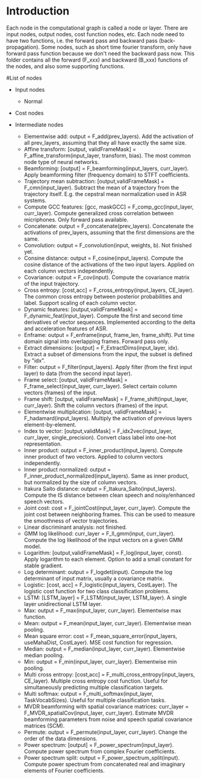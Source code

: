 # Introduction
Each node in the computational graph is called a node or layer. There are input nodes, output nodes, cost function nodes, etc. 
Each node need to have two functions, i.e. the forward pass and backward pass (back-propagation). Some nodes, such as short time fourier transform, only have forward pass function because we don't need the backward pass now. 
This folder contains all the forward (F_xxx) and backward (B_xxx) functions of the nodes, and also some supporting functions. 

#List of nodes
* Input nodes
  * Normal 
* Cost nodes

* Intermediate nodes
  - Elementwise add: output = F_add(prev_layers). Add the activation of all prev_layers, assuming that they all have exactly the same size. 
  - Affine transform: [output, validFrameMask] = F_affine_transform(input_layer, transform, bias). The most common node type of neural networks. 
  - Beamforming: [output] = F_beamforming(input_layers, curr_layer). Apply beamforming filter (frequency domain) to STFT coefficients. 
  - Trajectory mean subtraction: [output,validFrameMask] = F_cmn(input_layer). Subtract the mean of a trajectory from the trajectory itself. E.g. the cepstral mean normalization used in ASR systems. 
  - Compute GCC features: [gcc, maskGCC] = F_comp_gcc(input_layer, curr_layer). Compute generalized cross correlation between micriphones. Only forward pass available. 
  - Concatenate: output = F_concatenate(prev_layers). Concatenate the activations of prev_layers, assuming that the first dimensions are the same. 
  - Convolution: output = F_convolution(input, weights, b). Not finished yet. 
  - Consine distance: output = F_cosine(input_layers). Compute the cosine distance of the activations of the two input layers. Applied on each column vectors independently. 
  - Covariance: output = F_cov(input). Compute the covariance matrix of the input trajectory. 
  - Cross entropy: [cost,acc] = F_cross_entropy(input_layers, CE_layer). The common cross entropy between posterior probabilities and label. Support scaling of each column vector. 
  - Dynamic features: [output,validFrameMask] = F_dynamic_feat(input_layer). Compute the first and second time derivatives of vector sequences. Implemented according to the delta and acceleration features of ASR. 
  - Enframe: output = F_enframe(input, frame_len, frame_shift). Put time domain signal into overlapping frames. Forward pass only. 
  - Extract dimensions: [output] = F_ExtractDims(input_layer, idx). Extract a subset of dimensions from the input, the subset is defined by "idx". 
  - Filter: output = F_filter(input_layers). Apply filter (from the first input layer) to data (from the second input layer). 
  - Frame select: [output, validFrameMask] = F_frame_select(input_layer, curr_layer). Select certain column vectors (frames) of the input. 
  - Frame shift: [output, validFrameMask] = F_frame_shift(input_layer, curr_layer). Shift the column vectors (frames) of the input. 
  - Elementwise multiplication: [output, validFrameMask] = F_hadamard(input_layers). Multiply the activation of previous layers element-by-element. 
  - Index to vector: [output,validMask] = F_idx2vec(input_layer, curr_layer, single_precision). Convert class label into one-hot representation. 
  - Inner product: output = F_inner_product(input_layers). Compute inner product of two vectors. Applied to column vectors independently. 
  - Inner product normalized: output = F_inner_product_normalized(input_layers). Same as inner product, but normalized by the size of column vectors. 
  - Itakura Saito distance: output = F_Itakura_Saito(input_layers). Compute the IS distance between clean speech and noisy/enhanced speech vectors. 
  - Joint cost: cost = F_jointCost(input_layer, curr_layer). Compute the joint cost between neighboring frames. This can be used to measure the smoothness of vector trajectories. 
  - Linear discriminant analysis: not finished. 
  - GMM log likelihood: curr_layer = F_ll_gmm(input, curr_layer). Compute the log likelihood of the input vectors on a given GMM model. 
  - Logarithm: [output,validFrameMask] = F_log(input_layer, const). Apply logarithm to each element. Option to add a small constant for stable gradient. 
  - Log determinant: output = F_logdet(input). Compute the log determinant of input matrix, usually a covariance matrix. 
  - Logistic: [cost, acc] = F_logistic(input_layers, CostLayer). The logistic cost function for two class classification problems. 
  - LSTM: [LSTM_layer] = F_LSTM(input_layer, LSTM_layer). A single layer unidirectional LSTM layer. 
  - Max: output = F_max(input_layer, curr_layer). Elementwise max function. 
  - Mean: output = F_mean(input_layer, curr_layer). Elementwise mean pooling. 
  - Mean square error: cost = F_mean_square_error(input_layers, useMahaDist, CostLayer). MSE cost function for regression. 
  - Median: output = F_median(input_layer, curr_layer). Elementwise median pooling. 
  - Min: output = F_min(input_layer, curr_layer). Elementwise min pooling. 
  - Multi cross entropy: [cost,acc] = F_multi_cross_entropy(input_layers, CE_layer). Multiple cross entropy cost function. Useful for simultaneously predicting multiple classification targets. 
  - Multi softmax: output = F_multi_softmax(input_layer, TaskVocabSizes). Useful for multiple classification tasks. 
  - MVDR beamforming with spatial covariance matrices: curr_layer = F_MVDR_spatialCov(input_layer, curr_layer). Estimate MVDR beamforming parameters from noise and speech spatial covariance matrices (SCM). 
  - Permute: output = F_permute(input_layer, curr_layer). Change the order of the data dimensions. 
  - Power spectrum: [output] = F_power_spectrum(input_layer). Compute power spectrum from complex Fourier coefficients. 
  - Power spectrum split: output = F_power_spectrum_split(input). Compute power spectrum from concatenated real and imaginary elements of Fourier coefficients. 
  
